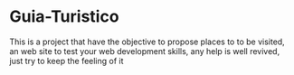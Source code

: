 # Guia-Turistico
This is a project that have the objective to propose places to to be visited, an web site to test your web development skills, any help is well revived, just try to keep the feeling of it 
